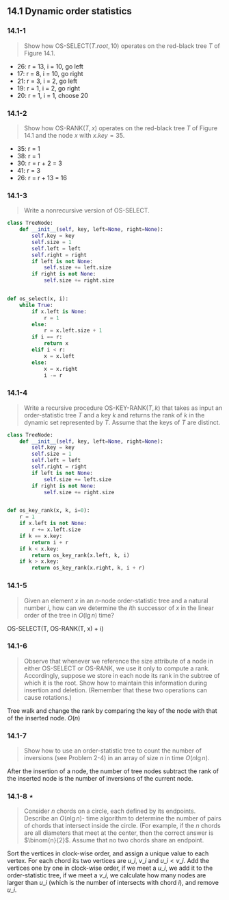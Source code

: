 ## 14.1 Dynamic order statistics

### 14.1-1

> Show how OS-SELECT$(T.root, 10)$ operates on the red-black tree $T$ of Figure 14.1.

* 26: r = 13, i = 10, go left
* 17: r = 8, i = 10, go right
* 21: r = 3, i = 2, go left
* 19: r = 1, i = 2, go right
* 20: r = 1, i = 1, choose 20

### 14.1-2

> Show how OS-RANK$(T, x)$ operates on the red-black tree $T$ of Figure 14.1 and the node $x$ with $x.key = 35$.

* 35: r = 1
* 38: r = 1
* 30: r = r + 2 = 3
* 41: r = 3
* 26: r = r + 13 = 16

### 14.1-3

> Write a nonrecursive version of OS-SELECT.

```python
class TreeNode:
    def __init__(self, key, left=None, right=None):
        self.key = key
        self.size = 1
        self.left = left
        self.right = right
        if left is not None:
            self.size += left.size
        if right is not None:
            self.size += right.size


def os_select(x, i):
    while True:
        if x.left is None:
            r = 1
        else:
            r = x.left.size + 1
        if i == r:
            return x
        elif i < r:
            x = x.left
        else:
            x = x.right
            i -= r
```

### 14.1-4

> Write a recursive procedure OS-KEY-RANK$(T, k)$ that takes as input an order-statistic tree $T$ and a key $k$ and returns the rank of $k$ in the dynamic set represented by $T$. Assume that the keys of $T$ are distinct.

```python
class TreeNode:
    def __init__(self, key, left=None, right=None):
        self.key = key
        self.size = 1
        self.left = left
        self.right = right
        if left is not None:
            self.size += left.size
        if right is not None:
            self.size += right.size


def os_key_rank(x, k, i=0):
    r = 1
    if x.left is not None:
        r += x.left.size
    if k == x.key:
        return i + r
    if k < x.key:
        return os_key_rank(x.left, k, i)
    if k > x.key:
        return os_key_rank(x.right, k, i + r)
```

### 14.1-5

> Given an element $x$ in an $n$-node order-statistic tree and a natural number $i$, how can we determine the $i$th successor of $x$ in the linear order of the tree in $O(\lg n)$ time?

OS-SELECT(T, OS-RANK(T, x) + i)

### 14.1-6

> Observe that whenever we reference the size attribute of a node in either OS-SELECT or OS-RANK, we use it only to compute a rank. Accordingly, suppose
we store in each node its rank in the subtree of which it is the root. Show how to maintain this information during insertion and deletion. (Remember that these two operations can cause rotations.)

Tree walk and change the rank by comparing the key of the node with that of the inserted node. $O(n)$

### 14.1-7

> Show how to use an order-statistic tree to count the number of inversions (see Problem 2-4) in an array of size $n$ in time $O(n \lg n)$.

After the insertion of a node, the number of tree nodes subtract the rank of the inserted node is the number of inversions of the current node.

### 14.1-8 $\star$

> Consider $n$ chords on a circle, each defined by its endpoints. Describe an $O(n \lg n)$- time algorithm to determine the number of pairs of chords that intersect inside the circle. (For example, if the $n$ chords are all diameters that meet at the center, then the correct answer is $\binom{n}{2}$. Assume that no two chords share an endpoint.

Sort the vertices in clock-wise order, and assign a unique value to each vertex. For each chord its two vertices are $u\_i$, $v\_i$ and $u\_i < v\_i$. Add the vertices one by one in clock-wise order, if we meet a $u\_i$, we add it to the order-statistic tree, if we meet a $v\_i$, we calculate how many nodes are larger than $u\_i$ (which is the number of intersects with chord $i$), and remove $u\_i$.
